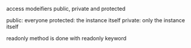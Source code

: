 access modeifiers
public, private and protected

public: everyone
protected: the instance itself
private: only the instance itself

readonly method is done with readonly keyword